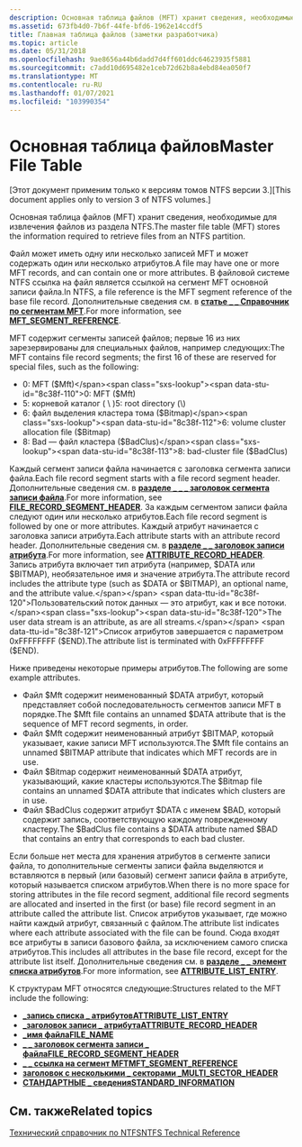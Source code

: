 ```yaml
---
description: Основная таблица файлов (MFT) хранит сведения, необходимые для извлечения файлов из раздела NTFS.
ms.assetid: 673fb4d0-7b6f-44fe-bfd6-1962e14ccdf5
title: Главная таблица файлов (заметки разработчика)
ms.topic: article
ms.date: 05/31/2018
ms.openlocfilehash: 9ae8656a44b6dadd7d4ff601ddc64623935f5881
ms.sourcegitcommit: c7add10d695482e1ceb72d62b8a4ebd84ea050f7
ms.translationtype: MT
ms.contentlocale: ru-RU
ms.lasthandoff: 01/07/2021
ms.locfileid: "103990354"
---
```

# <a name="master-file-table"></a><span data-ttu-id="8c38f-103">Основная таблица файлов</span><span class="sxs-lookup"><span data-stu-id="8c38f-103">Master File Table</span></span>

<span data-ttu-id="8c38f-104">\[Этот документ применим только к версиям томов NTFS версии 3.\]</span><span class="sxs-lookup"><span data-stu-id="8c38f-104">\[This document applies only to version 3 of NTFS volumes.\]</span></span>

<span data-ttu-id="8c38f-105">Основная таблица файлов (MFT) хранит сведения, необходимые для извлечения файлов из раздела NTFS.</span><span class="sxs-lookup"><span data-stu-id="8c38f-105">The master file table (MFT) stores the information required to retrieve files from an NTFS partition.</span></span>

<span data-ttu-id="8c38f-106">Файл может иметь одну или несколько записей MFT и может содержать один или несколько атрибутов.</span><span class="sxs-lookup"><span data-stu-id="8c38f-106">A file may have one or more MFT records, and can contain one or more attributes.</span></span> <span data-ttu-id="8c38f-107">В файловой системе NTFS ссылка на файл является ссылкой на сегмент MFT основной записи файла.</span><span class="sxs-lookup"><span data-stu-id="8c38f-107">In NTFS, a file reference is the MFT segment reference of the base file record.</span></span> <span data-ttu-id="8c38f-108">Дополнительные сведения см. в [**статье \_ \_ Справочник по сегментам MFT**](mft-segment-reference.md).</span><span class="sxs-lookup"><span data-stu-id="8c38f-108">For more information, see [**MFT\_SEGMENT\_REFERENCE**](mft-segment-reference.md).</span></span>

<span data-ttu-id="8c38f-109">MFT содержит сегменты записей файлов; первые 16 из них зарезервированы для специальных файлов, например следующих:</span><span class="sxs-lookup"><span data-stu-id="8c38f-109">The MFT contains file record segments; the first 16 of these are reserved for special files, such as the following:</span></span>

-   <span data-ttu-id="8c38f-110">0: MFT ($Mft)</span><span class="sxs-lookup"><span data-stu-id="8c38f-110">0: MFT ($Mft)</span></span>
-   <span data-ttu-id="8c38f-111">5: корневой каталог ( \\ )</span><span class="sxs-lookup"><span data-stu-id="8c38f-111">5: root directory (\\)</span></span>
-   <span data-ttu-id="8c38f-112">6: файл выделения кластера тома ($Bitmap)</span><span class="sxs-lookup"><span data-stu-id="8c38f-112">6: volume cluster allocation file ($Bitmap)</span></span>
-   <span data-ttu-id="8c38f-113">8: Bad — файл кластера ($BadClus)</span><span class="sxs-lookup"><span data-stu-id="8c38f-113">8: bad-cluster file ($BadClus)</span></span>

<span data-ttu-id="8c38f-114">Каждый сегмент записи файла начинается с заголовка сегмента записи файла.</span><span class="sxs-lookup"><span data-stu-id="8c38f-114">Each file record segment starts with a file record segment header.</span></span> <span data-ttu-id="8c38f-115">Дополнительные сведения см. в [**разделе \_ \_ \_ заголовок сегмента записи файла**](file-record-segment-header.md).</span><span class="sxs-lookup"><span data-stu-id="8c38f-115">For more information, see [**FILE\_RECORD\_SEGMENT\_HEADER**](file-record-segment-header.md).</span></span> <span data-ttu-id="8c38f-116">За каждым сегментом записи файла следуют один или несколько атрибутов.</span><span class="sxs-lookup"><span data-stu-id="8c38f-116">Each file record segment is followed by one or more attributes.</span></span> <span data-ttu-id="8c38f-117">Каждый атрибут начинается с заголовка записи атрибута.</span><span class="sxs-lookup"><span data-stu-id="8c38f-117">Each attribute starts with an attribute record header.</span></span> <span data-ttu-id="8c38f-118">Дополнительные сведения см. в [**разделе \_ \_ заголовок записи атрибута**](attribute-record-header.md).</span><span class="sxs-lookup"><span data-stu-id="8c38f-118">For more information, see [**ATTRIBUTE\_RECORD\_HEADER**](attribute-record-header.md).</span></span> <span data-ttu-id="8c38f-119">Запись атрибута включает тип атрибута (например, $DATA или $BITMAP), необязательное имя и значение атрибута.</span><span class="sxs-lookup"><span data-stu-id="8c38f-119">The attribute record includes the attribute type (such as $DATA or $BITMAP), an optional name, and the attribute value.</span></span> <span data-ttu-id="8c38f-120">Пользовательский поток данных — это атрибут, как и все потоки.</span><span class="sxs-lookup"><span data-stu-id="8c38f-120">The user data stream is an attribute, as are all streams.</span></span> <span data-ttu-id="8c38f-121">Список атрибутов завершается с параметром 0xFFFFFFFF ($END).</span><span class="sxs-lookup"><span data-stu-id="8c38f-121">The attribute list is terminated with 0xFFFFFFFF ($END).</span></span>

<span data-ttu-id="8c38f-122">Ниже приведены некоторые примеры атрибутов.</span><span class="sxs-lookup"><span data-stu-id="8c38f-122">The following are some example attributes.</span></span>

-   <span data-ttu-id="8c38f-123">Файл $Mft содержит неименованный $DATA атрибут, который представляет собой последовательность сегментов записи MFT в порядке.</span><span class="sxs-lookup"><span data-stu-id="8c38f-123">The $Mft file contains an unnamed $DATA attribute that is the sequence of MFT record segments, in order.</span></span>
-   <span data-ttu-id="8c38f-124">Файл $Mft содержит неименованный атрибут $BITMAP, который указывает, какие записи MFT используются.</span><span class="sxs-lookup"><span data-stu-id="8c38f-124">The $Mft file contains an unnamed $BITMAP attribute that indicates which MFT records are in use.</span></span>
-   <span data-ttu-id="8c38f-125">Файл $Bitmap содержит неименованный $DATA атрибут, указывающий, какие кластеры используются.</span><span class="sxs-lookup"><span data-stu-id="8c38f-125">The $Bitmap file contains an unnamed $DATA attribute that indicates which clusters are in use.</span></span>
-   <span data-ttu-id="8c38f-126">Файл $BadClus содержит атрибут $DATA с именем $BAD, который содержит запись, соответствующую каждому поврежденному кластеру.</span><span class="sxs-lookup"><span data-stu-id="8c38f-126">The $BadClus file contains a $DATA attribute named $BAD that contains an entry that corresponds to each bad cluster.</span></span>

<span data-ttu-id="8c38f-127">Если больше нет места для хранения атрибутов в сегменте записи файла, то дополнительные сегменты записи файла выделяются и вставляются в первый (или базовый) сегмент записи файла в атрибуте, который называется списком атрибутов.</span><span class="sxs-lookup"><span data-stu-id="8c38f-127">When there is no more space for storing attributes in the file record segment, additional file record segments are allocated and inserted in the first (or base) file record segment in an attribute called the attribute list.</span></span> <span data-ttu-id="8c38f-128">Список атрибутов указывает, где можно найти каждый атрибут, связанный с файлом.</span><span class="sxs-lookup"><span data-stu-id="8c38f-128">The attribute list indicates where each attribute associated with the file can be found.</span></span> <span data-ttu-id="8c38f-129">Сюда входят все атрибуты в записи базового файла, за исключением самого списка атрибутов.</span><span class="sxs-lookup"><span data-stu-id="8c38f-129">This includes all attributes in the base file record, except for the attribute list itself.</span></span> <span data-ttu-id="8c38f-130">Дополнительные сведения см. в [**разделе \_ \_ элемент списка атрибутов**](attribute-list-entry.md).</span><span class="sxs-lookup"><span data-stu-id="8c38f-130">For more information, see [**ATTRIBUTE\_LIST\_ENTRY**](attribute-list-entry.md).</span></span>

<span data-ttu-id="8c38f-131">К структурам MFT относятся следующие:</span><span class="sxs-lookup"><span data-stu-id="8c38f-131">Structures related to the MFT include the following:</span></span>

-   [<span data-ttu-id="8c38f-132">**\_запись списка \_ атрибутов**</span><span class="sxs-lookup"><span data-stu-id="8c38f-132">**ATTRIBUTE\_LIST\_ENTRY**</span></span>](attribute-list-entry.md)
-   [<span data-ttu-id="8c38f-133">**\_заголовок записи \_ атрибута**</span><span class="sxs-lookup"><span data-stu-id="8c38f-133">**ATTRIBUTE\_RECORD\_HEADER**</span></span>](attribute-record-header.md)
-   [<span data-ttu-id="8c38f-134">**\_имя файла**</span><span class="sxs-lookup"><span data-stu-id="8c38f-134">**FILE\_NAME**</span></span>](file-name.md)
-   [<span data-ttu-id="8c38f-135">**\_ \_ заголовок сегмента записи \_ файла**</span><span class="sxs-lookup"><span data-stu-id="8c38f-135">**FILE\_RECORD\_SEGMENT\_HEADER**</span></span>](file-record-segment-header.md)
-   [<span data-ttu-id="8c38f-136">**\_ \_ ссылка на сегмент MFT**</span><span class="sxs-lookup"><span data-stu-id="8c38f-136">**MFT\_SEGMENT\_REFERENCE**</span></span>](mft-segment-reference.md)
-   [<span data-ttu-id="8c38f-137">**заголовок с несколькими \_ секторами \_**</span><span class="sxs-lookup"><span data-stu-id="8c38f-137">**MULTI\_SECTOR\_HEADER**</span></span>](multi-sector-header.md)
-   [<span data-ttu-id="8c38f-138">**СТАНДАРТНЫЕ \_ сведения**</span><span class="sxs-lookup"><span data-stu-id="8c38f-138">**STANDARD\_INFORMATION**</span></span>](standard-information.md)

## <a name="related-topics"></a><span data-ttu-id="8c38f-139">См. также</span><span class="sxs-lookup"><span data-stu-id="8c38f-139">Related topics</span></span>

<dl> <dt>

<span data-ttu-id="8c38f-140">[Технический справочник по NTFS](/previous-versions/windows/it-pro/windows-server-2003/cc758691(v=ws.10))</span><span class="sxs-lookup"><span data-stu-id="8c38f-140">[NTFS Technical Reference](/previous-versions/windows/it-pro/windows-server-2003/cc758691(v=ws.10))</span></span>
</dt> </dl>

 

 
